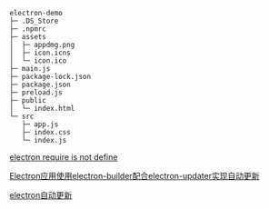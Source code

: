 
```
electron-demo
├─ .DS_Store
├─ .npmrc
├─ assets
│  ├─ appdmg.png
│  ├─ icon.icns
│  └─ icon.ico
├─ main.js
├─ package-lock.json
├─ package.json
├─ preload.js
├─ public
│  └─ index.html
└─ src
   ├─ app.js
   ├─ index.css
   └─ index.js

```

[electron require is not define](https://qa.icopy.site/questions/44391448/electron-require-is-not-defined)

[Electron应用使用electron-builder配合electron-updater实现自动更新](https://segmentfault.com/a/1190000012904543)

[electron自动更新](https://www.jianshu.com/p/3a06b2039eb4)
